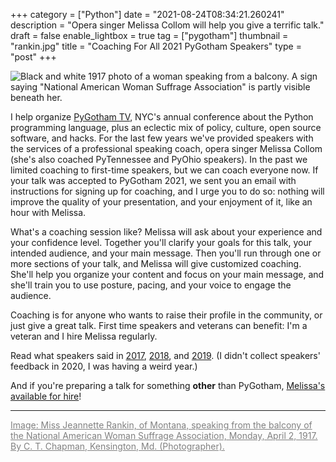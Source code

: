 +++
category = ["Python"]
date = "2021-08-24T08:34:21.260241"
description = "Opera singer Melissa Collom will help you give a terrific talk."
draft = false
enable_lightbox = true
tag = ["pygotham"]
thumbnail = "rankin.jpg"
title = "Coaching For All 2021 PyGotham Speakers"
type = "post"
+++

![Black and white 1917 photo of a woman speaking from a balcony. A sign saying "National American Woman Suffrage Association" is partly visible beneath her.](rankin.jpg)

I help organize [PyGotham TV](https://pygotham.tv), NYC's annual conference about the Python programming language, plus an eclectic mix of policy, culture, open source software, and hacks. For the last few years we've provided speakers with the services of a professional speaking coach, opera singer Melissa Collom (she's also coached PyTennessee and PyOhio speakers). In the past we limited coaching to first-time speakers, but we can coach everyone now. If your talk was accepted to PyGotham 2021, we sent you an email with instructions for signing up for coaching, and I urge you to do so: nothing will improve the quality of your presentation, and your enjoyment of it, like an hour with Melissa.

What's a coaching session like? Melissa will ask about your experience and your confidence level. Together you'll clarify your goals for this talk, your intended audience, and your main message. Then you'll run through one or more sections of your talk, and Melissa will give customized coaching. She'll help you organize your content and focus on your main message, and she'll train you to use posture, pacing, and your voice to engage the audience.

Coaching is for anyone who wants to raise their profile in the community, or just give a great talk. First time speakers and veterans can benefit: I'm a veteran and I hire Melissa regularly.

Read what speakers said in [2017](/recap-coaching-for-pygotham-speakers-2017), [2018](/recap-coaching-for-pygotham-speakers-2018), and [2019](/pygotham-2019-speaker-coaching-recap). (I didn't collect speakers' feedback in 2020, I was having a weird year.) 

And if you're preparing a talk for something **other** than PyGotham, [Melissa's available for hire](https://www.dynamic-communication.com/)!

***

<a href="https://commons.wikimedia.org/wiki/File:Miss_Jeannette_Rankin,_of_Montana,_speaking_from_the_balcony_of_the_National_American_Woman_Suffrage_Association,_Monday,_April_2,_1917._LOC.jpg" style="color: gray">Image: Miss Jeannette Rankin, of Montana, speaking from the balcony of the National American Woman Suffrage Association, Monday, April 2, 1917. By C. T. Chapman, Kensington, Md. (Photographer).</a>
